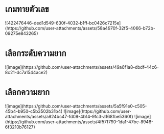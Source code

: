 <h1>เกมทายตัวเลข</h1>
![422476446-ded1d549-630f-4032-b1ff-bc0426c7215e](https://github.com/user-attachments/assets/58a4970f-32f5-4066-b72b-09275e843265)
<h1>เลือกระดับความยาก</h1>
![image](https://github.com/user-attachments/assets/49a6f1a8-dbdf-44c6-8c21-dc7a1544ace2)
<h1>เลือกความยาก</h1>
![image](https://github.com/user-attachments/assets/5a5f91e0-c505-45b4-b950-c5b3502b31b4)
![image](https://github.com/user-attachments/assets/a824bc47-fd08-4b14-9fc3-a1681be5360f)
![image](https://github.com/user-attachments/assets/4f57f790-1da1-47be-8948-6f3210b76127)
